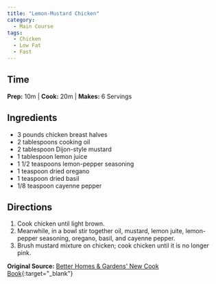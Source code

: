 ```yaml
---
title: "Lemon-Mustard Chicken"
category:
  - Main Course
tags:
  - Chicken
  - Low Fat
  - Fast
---
```


## Time
**Prep:** 10m | **Cook:** 20m | **Makes:** 6 Servings

## Ingredients
* 3 pounds chicken breast halves
* 2 tablespoons cooking oil
* 2 tablespoon Dijon-style mustard
* 1 tablespoon lemon juice
* 1 1/2 teaspoons lemon-pepper seasoning
* 1 teaspoon dried oregano
* 1 teaspoon dried basil
* 1/8 teaspoon cayenne pepper

## Directions
1. Cook chicken until light brown.
2. Meanwhile, in a bowl stir together oil, mustard, lemon juite, lemon-pepper seasoning, oregano, basil, and cayenne pepper.
3. Brush mustard mixture on chicken; cook chicken until it is no longer pink.

**Original Source:** [Better Homes & Gardens' New Cook Book](https://www.bhg.com/recipe/chicken/lemon-mustard-chicken/){:target="_blank"}
